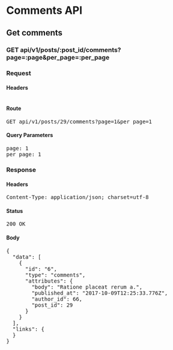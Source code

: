 # Comments API

## Get comments

### GET api/v1/posts/:post_id/comments?page=:page&amp;per_page=:per_page
### Request

#### Headers

<pre></pre>

#### Route

<pre>GET api/v1/posts/29/comments?page=1&amp;per_page=1</pre>

#### Query Parameters

<pre>page: 1
per_page: 1</pre>

### Response

#### Headers

<pre>Content-Type: application/json; charset=utf-8</pre>

#### Status

<pre>200 OK</pre>

#### Body

<pre>{
  "data": [
    {
      "id": "6",
      "type": "comments",
      "attributes": {
        "body": "Ratione placeat rerum a.",
        "published_at": "2017-10-09T12:25:33.776Z",
        "author_id": 66,
        "post_id": 29
      }
    }
  ],
  "links": {
  }
}</pre>
